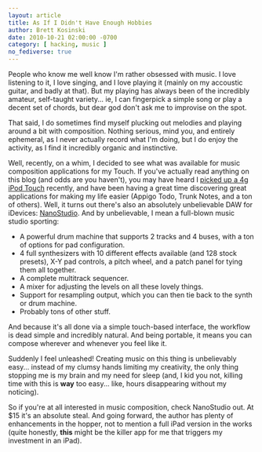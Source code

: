 ```yaml
---
layout: article
title: As If I Didn't Have Enough Hobbies
author: Brett Kosinski
date: 2010-10-21 02:00:00 -0700
category: [ hacking, music ]
no_fediverse: true
---
```


People who know me well know I'm rather obsessed with music.  I love listening to it, I love singing, and I love playing it (mainly on my accoustic guitar, and badly at that).  But my playing has always been of the incredibly amateur, self-taught variety... ie, I can fingerpick a simple song or play a decent set of chords, but dear god don't ask me to improvise on the spot.

That said, I do sometimes find myself plucking out melodies and playing around a bit with composition.  Nothing serious, mind you, and entirely ephemeral, as I never actually record what I'm doing, but I do enjoy the activity, as I find it incredibly organic and instinctive.

Well, recently, on a whim, I decided to see what was available for music composition applications for my Touch.  If you've actually read anything on this blog (and odds are you haven't), you may have heard I [picked up a 4g iPod Touch](2010-10-14-on-the-apple-bandwagon.md) recently, and have been having a great time discovering great applications for making my life easier (Appigo Todo, Trunk Notes, and a ton of others).  Well, it turns out there's also an absolutely unbelievable DAW for iDevices: [NanoStudio](http://www.blipinteractive.co.uk/).  And by unbelievable, I mean a full-blown music studio sporting:

* A powerful drum machine that supports 2 tracks and 4 buses, with a ton of options for pad configuration.
* 4 full synthesizers with 10 different effects available (and 128 stock presets), X-Y pad controls, a pitch wheel, and a patch panel for tying them all together.
* A complete multitrack sequencer.
* A mixer for adjusting the levels on all these lovely things.
* Support for resampling output, which you can then tie back to the synth or drum machine.
* Probably tons of other stuff.

And because it's all done via a simple touch-based interface, the workflow is dead simple and incredibly natural.  And being portable, it means you can compose wherever and whenever you feel like it.

Suddenly I feel unleashed!  Creating music on this thing is unbelievably easy... instead of my clumsy hands limiting my creativity, the only thing stopping me is my brain and my need for sleep (and, I kid you not, killing time with this is **way** too easy... like, hours disappearing without my noticing).

So if you're at all interested in music composition, check NanoStudio out.  At $15 it's an absolute steal.  And going forward, the author has plenty of enhancements in the hopper, not to mention a full iPad version in the works (quite honestly, **this** might be the killer app for me that triggers my investment in an iPad).  

